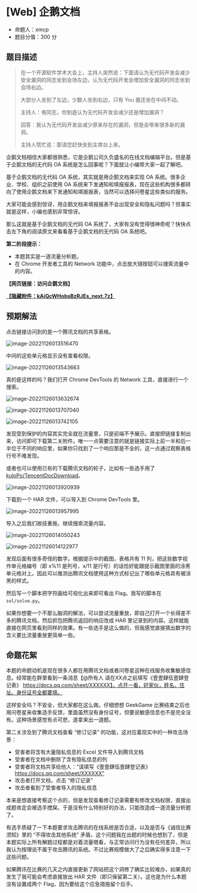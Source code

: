 # [Web] 企鹅文档

- 命题人：xmcp
- 题目分值：300 分

## 题目描述

<blockquote>
<p>在一个开源软件学术大会上，主持人突然说：下面请认为无代码开发会减少安全漏洞的同志坐到会场左边，认为无代码开发会增加安全漏洞的同志坐到会场右边。</p>
<p>大部分人坐到了左边，少数人坐到右边，只有 You 酱还坐在中间不动。</p>
<p>主持人：侑同志，你到底认为无代码开发会减少还是增加漏洞？</p>
<p>回答：我认为无代码开发会减少原来存在的漏洞，但是会带来很多新的漏洞。</p>
<p>主持人慌忙说：那请您赶快坐到主席台上来。</p>
</blockquote>
<p>企鹅文档相信大家都很熟悉，它是企鹅公司久负盛名的在线文档编辑平台。但是基于企鹅文档的无代码 OA 系统是怎么回事呢？下面就让小编带大家一起了解吧。</p>
<p>基于企鹅文档的无代码 OA 系统，其实就是用企鹅文档来实现 OA 系统。很多企业、学校、组织之前使用 OA 系统来下发通知和填报报表，现在这些机构很多都转向了使用企鹅文档来下发通知和填报报表，当然可以选择问卷星这些类似的服务。</p>
<p>大家可能会感到惊讶，用企鹅文档来填报报表不会出现安全和隐私问题吗？但事实就是这样，小编也感到非常惊讶。</p>
<p>那么这就是基于企鹅文档的无代码 OA 系统了，大家有没有觉得很神奇呢？快快点击左下角的阅读原文来看看基于企鹅文档的无代码 OA 系统吧。</p>
<div class="well">
<p><strong>第二阶段提示：</strong></p>
<ul>
<li>本题其实是一道流量分析题。</li>
<li>在 Chrome 开发者工具的 Network 功能中，点击放大镜按钮可以搜索流量中的内容。</li>
</ul>
</div>

**【网页链接：访问企鹅文档】**

**[【隐藏附件：kAiQcWHobsBzRJEs_next.7z】](attachment/kAiQcWHobsBzRJEs_next.7z)**

## 预期解法

点击链接访问到的是一个腾讯文档的共享表格。

![image-20221126013516470](assets/image-20221126013516470.png)

中间的这些单元格显示没有查看权限。

![image-20221126013543663](assets/image-20221126013543663.png)

真的是这样的吗？我们打开 Chrome DevTools 的 Network 工具，直接进行一个搜索。

![image-20221126013632674](assets/image-20221126013632674.png)

![image-20221126013707040](assets/image-20221126013707040.png)

![image-20221126013742105](assets/image-20221126013742105.png)

发现受到保护的内容其实完全就在流量里，只是前端不予展示。直接把链接复制出来，访问即可下载第二关附件。唯一一点需要注意的就是链接实际上前一半和后一半位于不同的响应里，如果你只找到了一个响应那是不全的，这一点通过观察表格行号不难发现。

或者也可以使用已有的下载腾讯文档的轮子，比如有一些选手用了 [kuloPo/TencentDocDownload](https://github.com/kuloPo/TencentDocDownload)。

![image-20221126013920939](assets/image-20221126013920939.png)

下载到一个 HAR 文件，可以导入到 Chrome DevTools 里。

![image-20221126013957995](assets/image-20221126013957995.png)

导入之后我们故技重施，继续搜索流量内容。

![image-20221126014050243](assets/image-20221126014050243.png)

![image-20221126014122977](assets/image-20221126014122977.png)

发现后面有很多奇怪的数字。根据提示中的截图，表格共有 11 列，把这些数字视作单元格编号（即 x%11 是列号，x/11 是行号）的话恰好能跟提示截图里面的涂黑单元格对上。因此可以推测出腾讯文档使用这种方式标记出了哪些单元格具有被涂黑的样式。

然后写一个脚本把字符画给可视化出来即可看出 Flag。我写的脚本在 `sol/solve.py`。

如果你想要一个不那么脑洞的解法，可以尝试流量重放，即自己打开一个长得差不多的腾讯文档，然后抓包把腾讯返回的响应改成 HAR 里记录到的内容。这样就能直接在网页里看到同样的效果。有一些选手是这么做的，但我感觉直接猜出数字的含义要比流量重放更简单一些。

## 命题花絮

本题的命题动机是现在很多人都在用腾讯文档或者问卷星这种在线服务收集敏感信息。经常能在群里看到一条消息【@所有人 请在XX点之前填写《壹壹肆伍壹肆登记表》 https://docs.qq.com/sheet/XXXXXX】。点开一看，好家伙，姓名、住址、身份证号全都要填。

这样安全吗？不安全，但大家都在这么做。仔细想想 GeekGame 比赛结束之后也用问卷星来收集选手反馈，里面虽然没有身份证号，但要说敏感信息也不是完全没有。这种场景感觉有点可悲，遂拿来出一道题。

第二关涉及到了腾讯文档查看 “修订记录” 的功能，这对应着现实中的一种攻击场景：

- 受害者将含有大量隐私信息的 Excel 文件导入到腾讯文档
- 受害者在文档中删除了含有隐私信息的列
- 受害者将文档共享给他人：“请填写《壹壹肆伍壹肆登记表》https://docs.qq.com/sheet/XXXXXX”
- 攻击者打开文档，点击 “修订记录”
- 攻击者看到了受害者导入的隐私信息

本来是想直接考察这个点的，但是发现查看修订记录需要有修改文档权限，直接出成题肯定会被选手搅屎。于是没有什么特别好的办法，只能改造成一道流量分析题了。

有选手质疑了一下本题要求攻击腾讯的在线系统是否合适，以及是否与《诚信比赛须知》里的 “不得攻击其他系统” 矛盾，这个问题我在出题的时候也想到了，但是本题实际上所有解题过程都是对着流量嗯看，与正常访问行为没有任何差异，所以我认为按理说不属于攻击腾讯的系统。不过比赛规模做大了之后确实得多注意一下这些问题。

如果腾讯在比赛的几天之内直接更新了网站把这个洞修了确实比较难办，如果真的发生了我可能会考虑直接放出 HAR 文件（即只保留第二关）。这也是为什么本题没有设置成两个 Flag，因为要给这个应急措施留个后手。